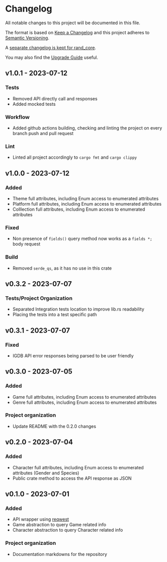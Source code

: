 # Changelog
All notable changes to this project will be documented in this file.

The format is based on [Keep a Changelog](http://keepachangelog.com/en/1.0.0/)
and this project adheres to [Semantic Versioning](https://semver.org/spec/v2.0.0.html).

A [separate changelog is kept for rand_core](rand_core/CHANGELOG.md).

You may also find the [Upgrade Guide](https://rust-random.github.io/book/update.html) useful.

## v1.0.1 - 2023-07-12
### Tests
- Removed API directly call and responses
- Added mocked tests

### Workflow
- Added github actions building, checking and linting the project on every branch push and pull request
### Lint
- Linted all project accordingly to `cargo fmt` and `cargo clippy`

## v1.0.0 - 2023-07-12
### Added
- Theme full attributes, including Enum access to enumerated attributes
- Platform full attributes, including Enum access to enumerated attributes
- Colllection full attributes, including Enum access to enumerated attributes
### Fixed
- Non presence of `fields()` query method now works as a `fields *;` body request

### Build
- Removed `serde_qs`, as it has no use in this crate

## v0.3.2 - 2023-07-07
### Tests/Project Organization
- Separated Integration tests location to improve lib.rs readability
- Placing the tests into a test specific path

## v0.3.1 - 2023-07-07
### Fixed
- IGDB API error responses being parsed to be user friendly

## v0.3.0 - 2023-07-05
### Added
- Game full attributes, including Enum access to enumerated attributes
- Genre full attributes, including Enum access to enumerated attributes
### Project organization
- Update README with the 0.2.0 changes

## v0.2.0 - 2023-07-04
### Added
- Character full attributes, including Enum access to enumerated attributes (Gender and Species)
- Public crate method to access the API response as JSON

## v0.1.0 - 2023-07-01
### Added
- API wrapper using [reqwest](https://docs.rs/reqwest/latest/reqwest/)
- Game abstraction to query Game related info
- Character abstraction to query Character related info
### Project organization
- Documentation markdowns for the repository
